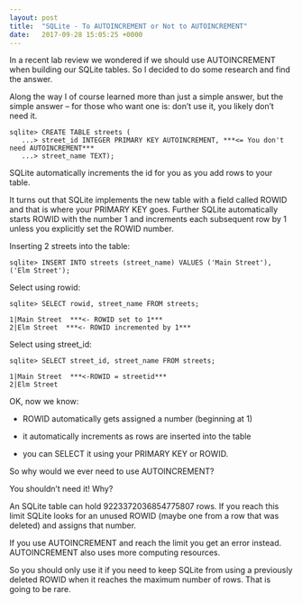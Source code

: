 ```yaml
---
layout: post
title:  "SQLite - To AUTOINCREMENT or Not to AUTOINCREMENT"
date:   2017-09-28 15:05:25 +0000
---
```




In a recent lab review we wondered if we should use AUTOINCREMENT when building our SQLite tables. So I decided to do some research and find the answer. 

Along the way I of course learned more than just a simple answer, but the simple answer – for those who want one is: don’t use it, you likely don’t need it.

```
sqlite> CREATE TABLE streets (
   ...> street_id INTEGER PRIMARY KEY AUTOINCREMENT, ***<= You don't need AUTOINCREMENT***
   ...> street_name TEXT);

```

SQLite automatically increments the id for you as you add rows to your table. 

It turns out that SQLite implements the new table with a field called ROWID and that is where your PRIMARY KEY goes. Further SQLite automatically starts ROWID with the number 1 and increments each subsequent row by 1 unless you explicitly set the ROWID number.

Inserting 2 streets into the table:
```
sqlite> INSERT INTO streets (street_name) VALUES ('Main Street'), ('Elm Street');
```


Select using rowid:

```
sqlite> SELECT rowid, street_name FROM streets;

1|Main Street  ***<- ROWID set to 1***
2|Elm Street  ***<- ROWID incremented by 1***
```

Select using street_id:

```
sqlite> SELECT street_id, street_name FROM streets;

1|Main Street  ***<-ROWID = streetid***
2|Elm Street
```

OK, now we know:

* ROWID automatically gets assigned a number (beginning at 1)

* it automatically increments as rows are inserted into the table
 
* you can SELECT it using your PRIMARY KEY or ROWID. 

So why would we ever need to use AUTOINCREMENT?

You shouldn’t need it! Why? 

An SQLite table can hold 9223372036854775807 rows. If you reach this limit SQLite looks for an unused ROWID (maybe one from a row that was deleted) and assigns that number. 

If you use AUTOINCREMENT and reach the limit you get an error instead. AUTOINCREMENT also uses more computing resources.

So you should only use it if you need to keep SQLite from using a previously deleted ROWID when it reaches the maximum number of rows. That is going to be rare.

